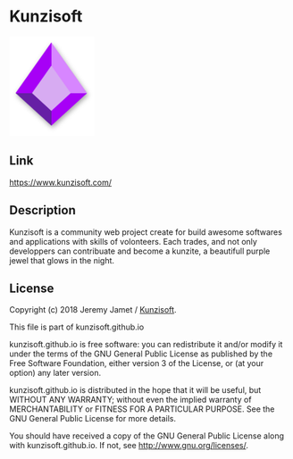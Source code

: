# Kunzisoft
<img src="https://raw.githubusercontent.com/Kunzisoft/kunzisoft.github.io/master/img/logo.png">

## Link
https://www.kunzisoft.com/

## Description
Kunzisoft is a community web project create for build awesome softwares and applications with skills of volonteers.
Each trades, and not only developpers can contribuate and become a kunzite, a beautifull purple jewel that glows in the night.

## License

 Copyright (c) 2018 Jeremy Jamet / [Kunzisoft](https://www.kunzisoft.com).

 This file is part of kunzisoft.github.io

  kunzisoft.github.io is free software: you can redistribute it and/or modify
  it under the terms of the GNU General Public License as published by
  the Free Software Foundation, either version 3 of the License, or
  (at your option) any later version.

  kunzisoft.github.io is distributed in the hope that it will be useful,
  but WITHOUT ANY WARRANTY; without even the implied warranty of
  MERCHANTABILITY or FITNESS FOR A PARTICULAR PURPOSE.  See the
  GNU General Public License for more details.

  You should have received a copy of the GNU General Public License
  along with kunzisoft.github.io.  If not, see <http://www.gnu.org/licenses/>.
